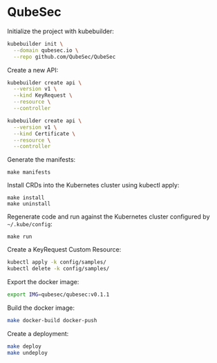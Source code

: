 # QubeSec

Initialize the project with kubebuilder:
```bash
kubebuilder init \
  --domain qubesec.io \
  --repo github.com/QubeSec/QubeSec
```

Create a new API:
```bash
kubebuilder create api \
  --version v1 \
  --kind KeyRequest \
  --resource \
  --controller

kubebuilder create api \
  --version v1 \
  --kind Certificate \
  --resource \
  --controller
```

Generate the manifests:
```
make manifests
```

Install CRDs into the Kubernetes cluster using kubectl apply:
```
make install
make uninstall
```

Regenerate code and run against the Kubernetes cluster configured by `~/.kube/config`:
```
make run
```

Create a KeyRequest Custom Resource:
```bash
kubectl apply -k config/samples/
kubectl delete -k config/samples/
```

Export the docker image:
```bash
export IMG=qubesec/qubesec:v0.1.1
```

Build the docker image:
```bash
make docker-build docker-push
```

Create a deployment:
```bash
make deploy
make undeploy
```

